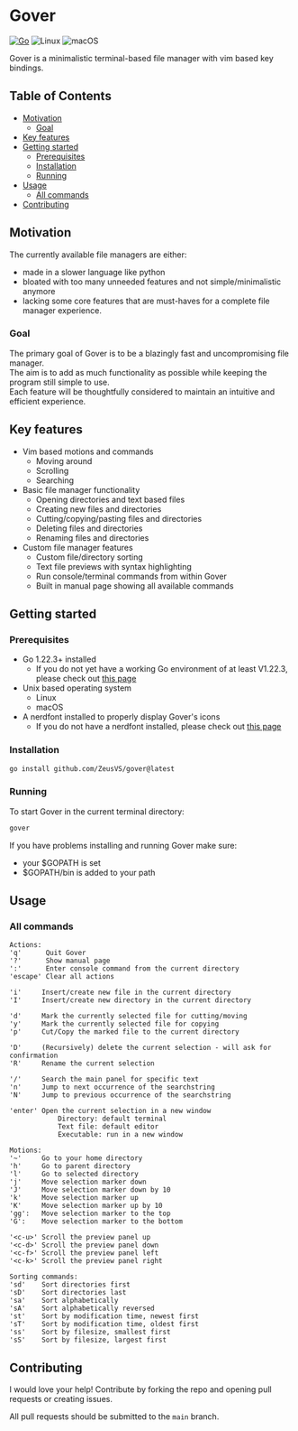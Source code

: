# Gover

<!-- TODO: Add a logo here -->

[![Go](https://img.shields.io/badge/go-blue?style=for-the-badge&logo=go&logoColor=white&logoSize=auto)](https://go.dev)
![Linux](https://img.shields.io/badge/Linux-FCC624?style=for-the-badge&logo=linux&logoColor=black)
![macOS](https://img.shields.io/badge/macOS-black?style=for-the-badge&logo=apple&logoColor=F0F0F0)

<!-- TODO: Add a gif here -->

Gover is a minimalistic terminal-based file manager with vim based key bindings.

## Table of Contents

* [Motivation](#Motivation)
    * [Goal](#Goal)
* [Key features](#Key-features)
* [Getting started](#Getting-started)
    * [Prerequisites](#Prerequisites)
    * [Installation](#Installation)
    * [Running](#Running)
* [Usage](#Usage)
    * [All commands](#All-commands)
* [Contributing](#Contributing)

## Motivation

The currently available file managers are either:

* made in a slower language like python
* bloated with too many unneeded features and not simple/minimalistic anymore
* lacking some core features that are must-haves for a complete file manager experience.

### Goal

The primary goal of Gover is to be a blazingly fast and uncompromising file manager.\
The aim is to add as much functionality as possible while keeping the program still simple to use.\
Each feature will be thoughtfully considered to maintain an intuitive and efficient experience.

## Key features

* Vim based motions and commands
    * Moving around
    * Scrolling
    * Searching
* Basic file manager functionality
    * Opening directories and text based files
    * Creating new files and directories
    * Cutting/copying/pasting files and directories
    * Deleting files and directories
    * Renaming files and directories
* Custom file manager features
    * Custom file/directory sorting
    * Text file previews with syntax highlighting
    * Run console/terminal commands from within Gover
    * Built in manual page showing all available commands

## Getting started

### Prerequisites

* Go 1.22.3+ installed
    * If you do not yet have a working Go environment of at least V1.22.3, please check out [this page](https://go.dev/doc/install)
* Unix based operating system
    * Linux
    * macOS
* A nerdfont installed to properly display Gover's icons
    * If you do not have a nerdfont installed, please check out [this page](https://github.com/ryanoasis/nerd-fonts)

### Installation

```bash
go install github.com/ZeusVS/gover@latest
```

### Running

To start Gover in the current terminal directory:

```bash
gover
```

If you have problems installing and running Gover make sure:

* your $GOPATH is set
* $GOPATH/bin is added to your path

## Usage

### All commands

```
Actions:
'q'      Quit Gover
'?'      Show manual page
':'      Enter console command from the current directory
'escape' Clear all actions

'i'     Insert/create new file in the current directory
'I'     Insert/create new directory in the current directory

'd'     Mark the currently selected file for cutting/moving
'y'     Mark the currently selected file for copying
'p'     Cut/Copy the marked file to the current directory

'D'     (Recursively) delete the current selection - will ask for confirmation
'R'     Rename the current selection

'/'     Search the main panel for specific text
'n'     Jump to next occurrence of the searchstring
'N'     Jump to previous occurrence of the searchstring

'enter' Open the current selection in a new window
            Directory: default terminal
            Text file: default editor
            Executable: run in a new window

Motions:
'~'     Go to your home directory
'h'     Go to parent directory
'l'     Go to selected directory
'j'     Move selection marker down
'J'     Move selection marker down by 10
'k'     Move selection marker up
'K'     Move selection marker up by 10
'gg':   Move selection marker to the top
'G':    Move selection marker to the bottom

'<c-u>' Scroll the preview panel up
'<c-d>' Scroll the preview panel down
'<c-f>' Scroll the preview panel left
'<c-k>' Scroll the preview panel right

Sorting commands:
'sd'    Sort directories first
'sD'    Sort directories last
'sa'    Sort alphabetically
'sA'    Sort alphabetically reversed
'st'    Sort by modification time, newest first
'sT'    Sort by modification time, oldest first
'ss'    Sort by filesize, smallest first
'sS'    Sort by filesize, largest first
```

## Contributing

I would love your help! Contribute by forking the repo and opening pull requests or creating issues.

All pull requests should be submitted to the `main` branch.
